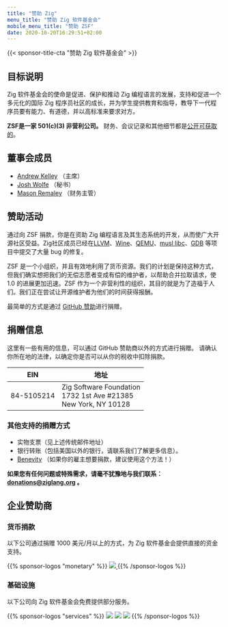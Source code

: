 ```yaml
---
title: "赞助 Zig"
menu_title: "赞助 Zig 软件基金会"
mobile_menu_title: "赞助 ZSF"
date: 2020-10-20T16:29:51+02:00
---
```

{{< sponsor-title-cta "赞助 Zig 软件基金会" >}}

## 目标说明
Zig 软件基金会的使命是促进、保护和推动 Zig 编程语言的发展，支持和促进一个多元化的国际 Zig 程序员社区的成长，并为学生提供教育和指导，教导下一代程序员要有能力、有道德，并以高标准来要求对方。

**ZSF是一家 501(c)(3) 非营利公司。** 财务、会议记录和其他细节都是[公开可获取的](https://drive.google.com/drive/folders/1ucHARxVbhrBbuZDbhrGHYDTsYAs8_bMH?usp=sharing)。

## 董事会成员

- [Andrew Kelley](https://andrewkelley.me/) （主席）
- [Josh Wolfe](https://github.com/thejoshwolfe/) （秘书）
- [Mason Remaley](https://twitter.com/masonremaley/) （财务主管）

## 赞助活动

通过向 ZSF 捐款，你是在资助 Zig 编程语言及其生态系统的开发，从而使广大开源社区受益。Zig社区成员已经在[LLVM](https://llvm.org/)、[Wine](https://winehq.org/)、[QEMU](https://qemu.org/)、[musl libc](https://musl.libc.org/)、[GDB](https://www.gnu.org/software/gdb/) 等项目中提交了大量 bug 的修复。

ZSF 是一个小组织，并且有效地利用了货币资源。我们的计划是保持这种方式，但我们确实想把我们的无偿志愿者变成有偿的维护者，以帮助合并拉取请求，使 1.0 的进展更加迅速。ZSF 作为一个非营利性的组织，其目的就是为了造福于人们。我们正在尝试让开源维护者为他们的时间获得报酬。

最简单的方式是通过 [GitHub 赞助](https://github.com/sponsors/ziglang)进行捐赠。

## 捐赠信息
这里有一些有用的信息，可以通过 GitHub 赞助商以外的方式进行捐赠。
请确认你所在地的法律，以确定你是否可以从你的税收中扣除捐款。

|   **EIN**   | **地址** |
|-------------|-------------|
| 84-5105214  | Zig Software Foundation  <br> 1732 1st Ave #21385  <br> New York, NY 10128|

### 其他支持的捐赠方式
- 实物支票（见上述传统邮件地址）
- 银行转账（包括美国以外的银行，请联系我们了解更多信息）。
- [Benevity](https://benevity.com) （如果你的雇主想要捐款，建议使用这个方法！）

**如果您有任何问题或特殊需求，请毫不犹豫地与我们联系：donations@ziglang.org 。**

## 企业赞助商

### 货币捐款
以下公司通过捐赠 1000 美元/月以上的方式，为 Zig 软件基金会提供直接的资金支持。

{{% sponsor-logos "monetary" %}}
 <a href="https://pex.com" rel="noopener nofollow" target="_blank"><picture>
   <picture>
     <source srcset="/pex-white.svg" media="(prefers-color-scheme: dark)">
     <img src="/pex-dark.svg">
   </picture>
 </a>
{{% /sponsor-logos %}}

### 基础设施
以下公司向 Zig 软件基金会免费提供部分服务。

{{% sponsor-logos "services" %}}
![](/lavatech.png)
![](/dropbox.png)
![](/aws.png)
{{% /sponsor-logos %}}














